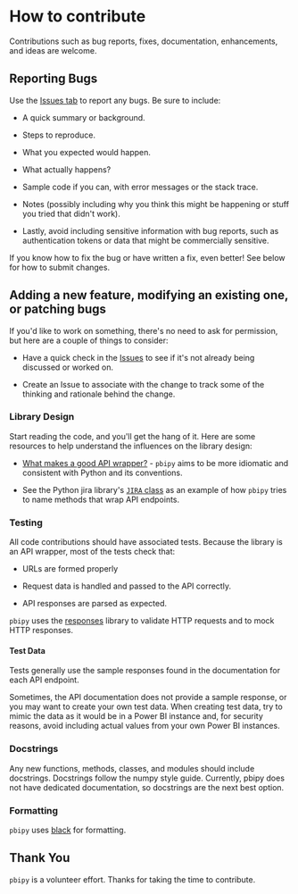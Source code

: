 # How to contribute

Contributions such as bug reports, fixes, documentation, enhancements, and ideas are welcome.

## Reporting Bugs

Use the [Issues tab](https://github.com/andrewvillazon/pbipy/issues) to report any bugs. Be sure to include:

* A quick summary or background.

* Steps to reproduce.

* What you expected would happen.

* What actually happens?

* Sample code if you can, with error messages or the stack trace.

* Notes (possibly including why you think this might be happening or stuff you tried that didn't work).

* Lastly, avoid including sensitive information with bug reports, such as authentication tokens or data that might be commercially sensitive.

If you know how to fix the bug or have written a fix, even better! See below for how to submit changes.

## Adding a new feature, modifying an existing one, or patching bugs

If you'd like to work on something, there's no need to ask for permission, but here are a couple of things to consider:

* Have a quick check in the [Issues](https://github.com/andrewvillazon/pbipy/issues) to see if it's not already being discussed or worked on.

* Create an Issue to associate with the change to track some of the thinking and rationale behind the change.

### Library Design

Start reading the code, and you'll get the hang of it. Here are some resources to help understand the influences on the library design:

* [What makes a good API wrapper?](https://wynnnetherland.com/journal/what-makes-a-good-api-wrapper) - `pbipy` aims to be more idiomatic and consistent with Python and its conventions.

* See the Python jira library's [`JIRA` class](https://github.com/pycontribs/jira/blob/ff6985b7a9efff6b7b72490a4f8c61c398152796/jira/client.py#L327) as an example of how `pbipy` tries to name methods that wrap API endpoints.

### Testing

All code contributions should have associated tests. Because the library is an API wrapper, most of the tests check that:

* URLs are formed properly

* Request data is handled and passed to the API correctly.

* API responses are parsed as expected.

`pbipy` uses the [responses](https://github.com/getsentry/responses) library to validate HTTP requests and to mock HTTP responses.

#### Test Data

Tests generally use the sample responses found in the documentation for each API endpoint. 

Sometimes, the API documentation does not provide a sample response, or you may want to create your own test data. When creating test data, try to mimic the data as it would be in a Power BI instance and, for security reasons, avoid including actual values from your own Power BI instances.

### Docstrings

Any new functions, methods, classes, and modules should include docstrings. Docstrings follow the numpy style guide. Currently, pbipy does not have dedicated documentation, so docstrings are the next best option.

### Formatting

`pbipy` uses [black](https://github.com/psf/black) for formatting.

## Thank You

`pbipy` is a volunteer effort. Thanks for taking the time to contribute.
